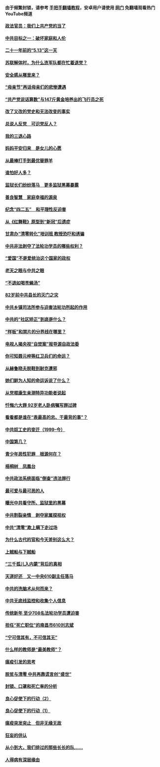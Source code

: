 #### 由于频繁封锁，请参考 [手把手翻墙教程](https://github.com/gfw-breaker/guides/wiki/)，安卓用户请使用 [网门](https://github.com/gfw-breaker/nogfw/blob/master/dl.md?t=05220000) 免翻墙观看热门YouTube频道 

#### [政法官员：我们上共产党的当了](../pages/19/425351.md?t=05220000) 

#### [中共目标之一：破坏家庭和人伦](../pages/19/424454.md?t=05220000) 

#### [二十一年前的“5.13”这一天](../pages/19/424814.md?t=05220000) 

#### [苏联解体时，为什么连军队都在忙着退党？](../pages/19/424335.md?t=05220000) 

#### [安全感从哪里来？](../pages/19/424336.md?t=05220000) 

#### [“母亲节”再话母亲们的悲惨遭遇](../pages/19/424234.md?t=05220000) 

#### [“共产党说话算数”与147斤黄金培养出的飞行员之死](../pages/19/424115.md?t=05220000) 

#### [改了又改的党史和无法改变的事实](../pages/19/424037.md?t=05220000) 

#### [总说人反党　可识党反人？](../pages/19/423820.md?t=05220000) 

#### [我的三退心路](../pages/19/423876.md?t=05220000) 

#### [妈妈平安归来　是女儿的心愿](../pages/19/423947.md?t=05220000) 

#### [从最棒打手到最优替罪羊](../pages/19/423819.md?t=05220000) 

#### [谁怕好人多？](../pages/19/423774.md?t=05220000) 

#### [监狱长们纷纷落马　更多监狱黑幕暴露](../pages/19/423787.md?t=05220000) 

#### [善良智慧　家庭幸福的源泉](../pages/19/423632.md?t=05220000) 

#### [纪念“四二五”　和平理性反迫害](../pages/19/423660.md?t=05220000) 

#### [从《红舞鞋》原型到“新冠”后遗症](../pages/19/423509.md?t=05220000) 

#### [甘肃办“清零转化”培训班 教授恐吓和诱骗](../pages/19/423498.md?t=05220000) 

#### [中共非法剥夺了法轮功学员的哪些权利？](../pages/19/423392.md?t=05220000) 

#### [“爱国”不是爱统治这个国家的政权](../pages/19/423029.md?t=05220000) 

#### [老天之眼与中共之眼](../pages/19/423378.md?t=05220000) 

#### [“不退如喝苍蝇汤”](../pages/19/423287.md?t=05220000) 

#### [82岁前中共县长的灭门之灾](../pages/19/423055.md?t=05220000) 

#### [中共乡镇司法所参与迫害法轮功所起的作用](../pages/19/423064.md?t=05220000) 

#### [中共的“社区矫正”到底是什么？](../pages/19/422870.md?t=05220000) 

#### [“样板”和禁片的分界线在哪里？](../pages/19/422704.md?t=05220000) 

#### [电视人揭央视“自焚案”报导源自政法委](../pages/19/422770.md?t=05220000) 

#### [你可知聂元梓等红卫兵们的命运？](../pages/19/422848.md?t=05220000) 

#### [从赫鲁晓夫脱鞋到耐克遭邪](../pages/19/422826.md?t=05220000) 

#### [她们鲜为人知的命运诉说了什么？](../pages/19/422754.md?t=05220000) 

#### [从党棍康生亲测特异功能者说起](../pages/19/422657.md?t=05220000) 

#### [忏悔六大罪 92岁老人卧病嘱写罪过碑](../pages/19/422750.md?t=05220000) 

#### [看看都是谁在“表最高的忠、干最背的事”？](../pages/19/422703.md?t=05220000) 

#### [中共奴工史的变迁（1999-今）](../pages/19/422656.md?t=05220000) 

#### [中国第几？](../pages/19/422496.md?t=05220000) 

#### [青少年恶性犯罪　根源何在？](../pages/19/422449.md?t=05220000) 

#### [梧桐树　凤凰台](../pages/19/422442.md?t=05220000) 

#### [中共政法系统面临“倒查”违法罪行](../pages/19/422497.md?t=05220000) 

#### [最可爱与最可恶的人](../pages/19/422448.md?t=05220000) 

#### [曝光中共看守所、监狱里的黑幕](../pages/19/422390.md?t=05220000) 

#### [中共割裂亲情　剥夺家属探视权](../pages/19/422364.md?t=05220000) 

#### [中共“清零”欺上瞒下走过场](../pages/19/422306.md?t=05220000) 

#### [为什么古代的官和今天差别这么大？](../pages/19/422228.md?t=05220000) 

#### [上贼船与下贼船](../pages/19/422276.md?t=05220000) 

#### [“三千孤儿入内蒙”背后的真相](../pages/19/422229.md?t=05220000) 

#### [天道好还　又一中央610副主任落马](../pages/19/422155.md?t=05220000) 

#### [中共的洗脑术从何而来？](../pages/19/422154.md?t=05220000) 

#### [中共无底线监控和收集个人信息](../pages/19/422039.md?t=05220000) 

#### [传统新年 至少708名法轮功学员遭迫害](../pages/19/421946.md?t=05220000) 

#### [担任“死亡职位”的南昌市610刘志斌](../pages/19/421957.md?t=05220000) 

#### [“宁可信其有，不可信其无”](../pages/19/421691.md?t=05220000) 

#### [什么样的教师是“最美教师”？](../pages/19/421755.md?t=05220000) 

#### [瘟疫引发的思考](../pages/19/421594.md?t=05220000) 

#### [脱贫与清零 中共再靠谎言创“盛世”](../pages/19/421590.md?t=05220000) 

#### [封锁、口罩和死亡率的分析](../pages/19/421495.md?t=05220000) 

#### [良心促使下的行动（2）](../pages/19/421361.md?t=05220000) 

#### [良心促使下的行动（1）](../pages/19/421302.md?t=05220000) 

#### [瘟疫突发突止　但非无缘无故](../pages/19/421281.md?t=05220000) 

#### [狂妄的供认](../pages/19/421199.md?t=05220000) 

#### [从小到大，我们排过的那些长长的队……](../pages/19/421243.md?t=05220000) 

#### [人得病有深层缘由](../pages/19/420864.md?t=05220000) 

